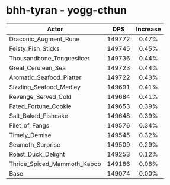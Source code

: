 # bhh-tyran - yogg-cthun
| Actor | DPS | Increase |
|---|:---:|:---:|
|Draconic_Augment_Rune|149772|0.47%|
|Feisty_Fish_Sticks|149745|0.45%|
|Thousandbone_Tongueslicer|149736|0.44%|
|Great_Cerulean_Sea|149723|0.44%|
|Aromatic_Seafood_Platter|149722|0.43%|
|Sizzling_Seafood_Medley|149691|0.41%|
|Revenge_Served_Cold|149684|0.41%|
|Fated_Fortune_Cookie|149653|0.39%|
|Salt_Baked_Fishcake|149648|0.39%|
|Filet_of_Fangs|149576|0.34%|
|Timely_Demise|149545|0.32%|
|Seamoth_Surprise|149509|0.29%|
|Roast_Duck_Delight|149253|0.12%|
|Thrice_Spiced_Mammoth_Kabob|149186|0.08%|
|Base|149074|0.00%|
